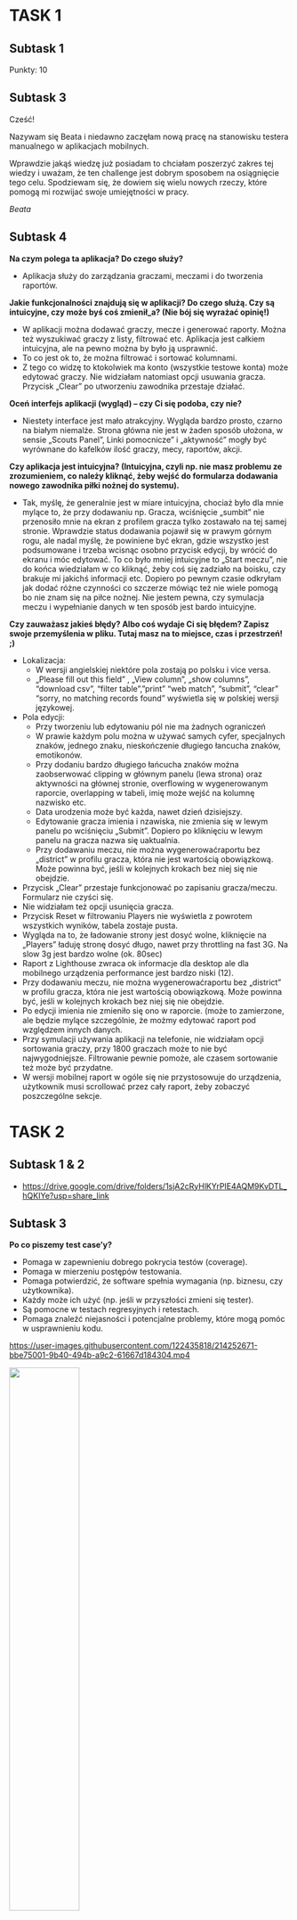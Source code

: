# TASK 1
## Subtask 1
Punkty: 10
## Subtask 3
Cześć!

Nazywam się Beata i niedawno zaczęłam nową pracę na stanowisku testera manualnego w aplikacjach mobilnych.

Wprawdzie jakąś wiedzę już posiadam to chciałam poszerzyć zakres tej wiedzy i uważam, że ten challenge jest dobrym sposobem na osiągnięcie tego celu.
Spodziewam się, że dowiem się wielu nowych rzeczy, które pomogą mi rozwijać swoje umiejętności w pracy.

*Beata*


## Subtask 4
**Na czym polega ta aplikacja? Do czego służy?**
* Aplikacja służy do zarządzania graczami, meczami i do tworzenia raportów.


**Jakie funkcjonalności znajdują się w aplikacji? Do czego służą. Czy są intuicyjne, czy może byś coś zmienił_a? (Nie bój się wyrażać opinię!)**
* W aplikacji można dodawać graczy, mecze i generować raporty. Można też wyszukiwać graczy z listy, filtrować etc. Aplikacja jest całkiem intuicyjna, ale na pewno można by było ją usprawnić.
* To co jest ok to, że można filtrować i sortować kolumnami. 
* Z tego co widzę to ktokolwiek ma konto (wszystkie testowe konta) może edytować graczy. Nie widziałam natomiast opcji usuwania gracza. Przycisk „Clear” po utworzeniu zawodnika przestaje działać. 


**Oceń interfejs aplikacji (wygląd) – czy Ci się podoba, czy nie?**
* Niestety interface jest mało atrakcyjny. Wygląda bardzo prosto, czarno na białym niemalże. Strona główna nie jest w żaden sposób ułożona, w sensie „Scouts Panel”, Linki pomocnicze” i „aktywność” mogły być wyrównane do kafelków ilość graczy, mecy, raportów, akcji.


**Czy aplikacja jest intuicyjna? (Intuicyjna, czyli np. nie masz problemu ze zrozumieniem, co należy kliknąć, żeby wejść do formularza dodawania nowego zawodnika piłki nożnej do systemu).**
* Tak, myślę, że generalnie jest w miare intuicyjna, chociaż było dla mnie mylące to, że przy dodawaniu np. Gracza, wciśnięcie „sumbit” nie przenosiło mnie na ekran z profilem gracza tylko zostawało na tej samej stronie. Wprawdzie status dodawania pojawił się w prawym górnym rogu, ale nadal myślę, że powiniene być ekran, gdzie wszystko jest podsumowane i trzeba wcisnąc osobno przycisk edycji, by wrócić do ekranu i móc edytować.
To co było mniej intuicyjne to „Start meczu”, nie do końca wiedziałam w co kliknąć, żeby coś się zadziało na boisku, czy brakuje mi jakichś informacji etc. Dopiero po pewnym czasie odkryłam jak dodać różne czynności co szczerze mówiąc też nie wiele pomogą bo nie znam się na piłce nożnej. 
Nie jestem pewna, czy symulacja meczu i wypełnianie danych w ten sposób jest bardo intuicyjne. 


**Czy zauważasz jakieś błędy? Albo coś wydaje Ci się błędem? Zapisz swoje przemyślenia w pliku. Tutaj masz na to miejsce, czas i przestrzeń! ;)**
* Lokalizacja:
  * W wersji angielskiej niektóre pola zostają po polsku i vice versa.
  * „Please fill out this field” , „View column”, „show columns”, “download csv”, “filter table”,”print” “web match”, “submit”, “clear” “sorry, no matching records found” wyświetla się w polskiej wersji językowej.
* Pola edycji:
  * Przy tworzeniu lub edytowaniu pól nie ma żadnych ograniczeń
  * W prawie każdym polu można w używać samych cyfer, specjalnych znaków, jednego znaku, nieskończenie długiego łancucha znaków, emotikonów.  
  * Przy dodaniu bardzo długiego łańcucha znaków można zaobserwować clipping w głównym panelu (lewa strona) oraz aktywności na głównej stronie, overflowing w wygenerowanym raporcie, overlapping w tabeli, imię może wejść na kolumnę nazwisko etc.
  * Data urodzenia może być każda, nawet dzień dzisiejszy.
  * Edytowanie gracza imienia i nzawiska, nie zmienia się w lewym panelu po wciśnięciu „Submit”. Dopiero po kliknięciu w lewym panelu na gracza nazwa się uaktualnia.
  * Przy dodawaniu meczu, nie można wygenerowaćraportu bez „district” w profilu gracza, która nie jest wartością obowiązkową. Może powinna być, jeśli w kolejnych krokach bez niej się nie obejdzie.
* Przycisk „Clear” przestaje funkcjonować po zapisaniu gracza/meczu. Formularz nie czyści się.
* Nie widziałam też opcji usunięcia gracza.
* Przycisk Reset w filtrowaniu Players nie wyświetla z powrotem wszystkich wyników, tabela zostaje pusta.
* Wygląda na to, że ładowanie strony jest dosyć wolne, kliknięcie na „Players” ładuję stronę dosyć długo, nawet przy throttling na fast 3G. Na slow 3g jest bardzo wolne (ok. 80sec) 
* Raport z Lighthouse zwraca ok informacje dla desktop ale dla mobilnego urządzenia performance jest bardzo niski (12).
* Przy dodawaniu meczu, nie można wygenerowaćraportu bez „district” w profilu gracza, która nie jest wartością obowiązkową. Może powinna być, jeśli w kolejnych krokach bez niej się nie obejdzie.
* Po edycji imienia nie zmieniło się ono w raporcie. (może to zamierzone, ale będzie mylące szczególnie, że możmy edytować raport pod względzem innych danych.
* Przy symulacji używania aplikacji na telefonie, nie widziałam opcji sortowania graczy, przy 1800 graczach może to nie być najwygodniejsze. Filtrowanie pewnie pomoże, ale czasem sortowanie też może być przydatne.
* W wersji mobilnej raport w ogóle się nie przystosowuje do urządzenia, użytkownik musi scrollować przez cały raport, żeby zobaczyć poszczególne sekcje.



# TASK 2


## Subtask 1 & 2
* https://drive.google.com/drive/folders/1sjA2cRyHlKYrPIE4AQM9KvDTL_hQKIYe?usp=share_link


## Subtask 3
**Po co piszemy test case’y?**
* Pomaga w zapewnieniu dobrego pokrycia testów (coverage).
* Pomaga w mierzeniu postępów testowania.
* Pomaga potwierdzić, że software spełnia wymagania (np. biznesu, czy użytkownika).
* Każdy może ich użyć (np. jeśli w przyszłości zmieni się tester).
* Są pomocne w testach regresyjnych i retestach.
* Pomaga znaleźć niejasności i potencjalne problemy, które mogą pomóc w usprawnieniu kodu.


https://user-images.githubusercontent.com/122435818/214252671-bbe75001-9b40-494b-a9c2-61667d184304.mp4


[<img src="https://images.template.net/wp-content/uploads/2016/04/27133811/Youtube-Thumbnail1.jpg" width="50%">](https://youtu.be/OO3FANjwKHY "A komu to potrzebne?")



# TASK 3
https://drive.google.com/drive/folders/1WwsZ9x_z9TrZRcxVIKABR9hDqLPPrOdr?usp=share_link


# TASK 4
## Subtask 1 & 2
https://drive.google.com/drive/folders/1XBilWNgHLWhiAj9lDJyn97cPkUikKxyV?usp=share_link

## Subtask 3

**Do czego służy ta aplikacja? Jaki jest cel tej aplikacji?**
* Aplikacja służy do wyszukiwania ofert, kupowania i sprzedawania rzeczy, usług, etc. Aplikacja ma na celu ułatwienie korzystania z portalu olx.pl na telefonach komórkowych.


**Kto ma być użytkownikiem końcowym aplikacji?**
* Użytkownicy portalu olx.pl, wszyscu, którzy chcą coś sprzedać, kupić, a nawet znaleźć ofertę pracy.


**Czy według Ciebie aplikacja jest user friendly? (Przyjazna dla użytkownika- np. wchodzisz do aplikacji i szybko łapiesz do czego służą przyciski. Poczytaj na ten temat w internecie- co to znaczy, że aplikacja jest przyjazna dla użytkownika)**
* Na pewno dałoby się udoskonalić te aplikację, ale wydaję mi się, że jest w miare przyjazna użytkownikowi. Przynajmniej na pierwszy rzut oka. Nawigacja jest intuicyjna, łatwo się zorientować w ofertach i kategoriach, jak obserwować. Interfejs jest prosty. Na pozwolenie, aplikacja może wysyłać notyfikacje.Ikony kategorii wyglądaja czytelnie i przyspieszają wyszukianie.


**Jak byś usprawnił aplikację? Co byś w niej poprawił. Czy masz jakiś pomysł na dodatkową funkcjonalność? (Żeby nie było: nie jest to aplikacja przy której pracuję, takie pytania pojawiają się na rozmowach rekrutacyjnych dlatego dobrze jest to przećwiczyć :D )**
* Nie jestem pewna czy wiele bym usprawniła w aplikacji. To co na pewno bym zmieniła (ale to w każdej aplikacji) to reklamy, które się pojawiają pomiedzy wyszukiwaniem i opisem ofert. Wiem, że to pewnie nie możliwe, ale ogólnie reklamy w aplikacjach są frustrujące.
* Osobiście też lubię jak aplikacje są wielojęzykowe, a chociaż w języku angielskim, a nie tylko po polsku. Uważam, że w Polsce mieszka wielu obcokrajowców, którzy nie znają polskiego i fajnie by było jakby też mogli korzystać z aplikacji przynajmniej po angielksu.


**Jakie dostrzegasz różnice pomiędzy testowaniem aplikacji internetowej, a natywnej?**
* Testowanie aplikacji internetowej polega na testowaniu jak strona/aplikacja wyświetla się w przeglądarce. Zakładam, że do używania aplikacji internetowej wymagane jest stałe połączenie z internetem, dla aplikacji natywnej zazwyczaj nie jest to potrzebne do wszystkiego. (zależy od aplikacji)
* Testowanie aplikacji natywnej skupia się na testowaniu jak aplikacja działa i wygląda na różnych urządzeniach i ekranach. Dla aplikacji internetowej skupiamy się zazwyczaj bardziej na kompatybilności na wielu przeglądarkach.
* Testowanie aplikacji internetowej nie wymaga testów takich jak usability, performance, czy testowania battery drainage, storage.

**Subtask 4

https://dare-it-2023-man-test.atlassian.net/jira/software/projects/CPP2/boards/1

* Bug template
![Bug template](https://user-images.githubusercontent.com/122435818/217286582-ccf7d2c3-34a5-4ba6-ac02-e5a5df4e4c70.jpg)

* Start of the Sprint
*![Start of sprint](https://user-images.githubusercontent.com/122435818/217287251-e46dc928-5eca-4d71-b40b-b6a2f67bc87d.jpg)


# TASK 4

## Subtask 2

![Task5_subtask2](https://user-images.githubusercontent.com/122435818/218429346-6b3be633-8caf-4f85-a37e-dab09d9de0db.jpg)



## Subtask 3
* **Wyświetl tabelę actors w kolejności alfabetycznej sortując po kolumnie surname.**

SELECT * FROM actors ORDER BY surname ASC;

![Task5_subtask3_pyt1_!](https://user-images.githubusercontent.com/122435818/218433330-faf2aeef-c2ed-47f5-8794-f44b18e83986.jpg)


* **Wyświetl film, który powstał w 2019 roku.**

SELECT * FROM movies WHERE movies.year_of_production=2019;

![Task5_subtask3_pyt2](https://user-images.githubusercontent.com/122435818/218434471-ddfb278b-39c5-4e0a-abf7-de03c0bf7c2e.jpg)


* **Wyświetl wszystkie filmy, które powstały między 1900, a 1999 rokiem.**

SELECT * FROM movies WHERE movies.year_of_production BETWEEN 1990 AND 1999;

SELECT * FROM movies WHERE movies.year_of_production >=1990 AND movies.year_of_production<=1999;

![Task5_subtask3_pyt3](https://user-images.githubusercontent.com/122435818/218435264-655383f1-478d-4143-9912-5eb74adbecdb.jpg)


* **Wyświetl JEDYNIE tytuł i cenę filmów, które kosztują poniżej 7$**

SELECT title, price FROM movies WHERE price<=7;

![Task5_subtask3_pyt4](https://user-images.githubusercontent.com/122435818/218436358-126e2b4f-d4b5-4b8e-9f65-45e95190caf7.jpg)


* **Użyj operatora logicznego AND, aby wyświetlić aktorów o actor_id pomiędzy 4-7 (4 i 7 powinny się wyświetlać). NIE UŻYWAJ operatora BETWEEN.**


* **Wyświetl klientów o id 2,4,6 wykorzystaj do tego warunek logiczny.**


* **Wyświetl klientów o id 1,3,5 wykorzystaj do tego operator IN.**


* **Wyświetl dane wszystkich osób z tabeli ‘actors’, których imię zaczyna się od ciągu “An”.**


* **Wyświetl dane klienta, który nie ma podanego adresu email.**


* **Wyświetl wszystkie filmy, których cena wynosi powyżej 9$ oraz ich ID mieści się pomiędzy 2 i 8 movie_id.**


